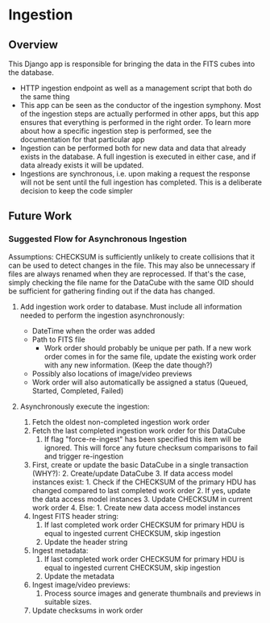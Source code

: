 # Ingestion

## Overview

This Django app is responsible for bringing the data in the FITS cubes into the database.

 * HTTP ingestion endpoint as well as a management script that both do the same thing
 * This app can be seen as the conductor of the ingestion symphony. Most of the ingestion steps are actually performed in other apps, but this app ensures that everything is performed in the right order. To learn more about how a specific ingestion step is performed, see the documentation for that particular app  
 * Ingestion can be performed both for new data and data that already exists in the database. A full ingestion is 
   executed in either case, and if data already exists it will be updated.
 * Ingestions are synchronous, i.e. upon making a request the response will not be sent until the full ingestion has
   completed. This is a deliberate decision to keep the code simpler

## Future Work

### Suggested Flow for Asynchronous Ingestion

Assumptions: CHECKSUM is sufficiently unlikely to create collisions that it can be used to detect changes in the file.
This may also be unnecessary if files are always renamed when they are reprocessed. If that's the case, simply checking
the file name for the DataCube with the same OID should be sufficient for gathering finding out if the data has changed.

1. Add ingestion work order to database. Must include all information needed to perform the ingestion asynchronously:
    * DateTime when the order was added
    * Path to FITS file
        * Work order should probably be unique per path. If a new work order comes in for the same file, update the
          existing work order with any new information. (Keep the date though?)
    * Possibly also locations of image/video previews
    * Work order will also automatically be assigned a status (Queued, Started, Completed, Failed)

2. Asynchronously execute the ingestion:
    1. Fetch the oldest non-completed ingestion work order
    2. Fetch the last completed ingestion work order for this DataCube
        1. If flag "force-re-ingest" has been specified this item will be ignored. This will force any future checksum
           comparisons to fail and trigger re-ingestion
    3. First, create or update the basic DataCube in a single transaction (WHY?):
        2. Create/update DataCube
        3. If data access model instances exist:
            1. Check if the CHECKSUM of the primary HDU has changed compared to last completed work order
            2. If yes, update the data access model instances
            3. Update CHECKSUM in current work order
        4. Else:
            1. Create new data access model instances
    4. Ingest FITS header string:
        1. If last completed work order CHECKSUM for primary HDU is equal to ingested current CHECKSUM, skip ingestion
        2. Update the header string
    5. Ingest metadata:
        1. If last completed work order CHECKSUM for primary HDU is equal to ingested current CHECKSUM, skip ingestion
        2. Update the metadata
    6. Ingest image/video previews:
        1. Process source images and generate thumbnails and previews in suitable sizes.
    7. Update checksums in work order
